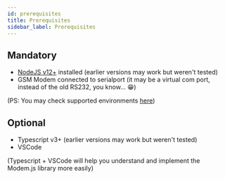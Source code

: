 ```yaml
---
id: prerequisites
title: Prerequisites
sidebar_label: Prerequisites
---
```


## Mandatory

- [NodeJS v12+](https://nodejs.org/en/download/) installed (earlier versions may work but weren't tested)
- GSM Modem connected to serialport (it may be a virtual com port, instead of the old RS232, you know... 😁)

(PS: You may check supported environments [here](https://jruipinto.github.io/modemjs/docs/supported-environments))

## Optional

- Typescript v3+ (earlier versions may work but weren't tested)
- VSCode

(Typescript + VSCode will help you understand and implement the Modem.js library more easily)